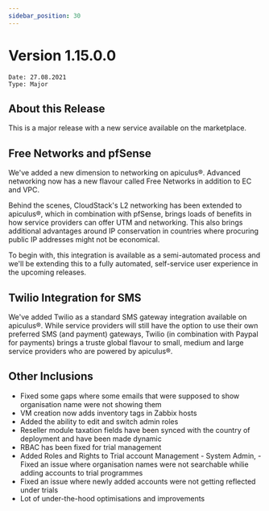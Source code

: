 ```yaml
---
sidebar_position: 30
---
```

# Version 1.15.0.0
```
Date: 27.08.2021
Type: Major
```

## About this Release

This is a major release with a new service available on the marketplace.

## Free Networks and pfSense

We've added a new dimension to networking on apiculus®. Advanced networking now has a new flavour called Free Networks in addition to EC and VPC.

Behind the scenes, CloudStack's L2 networking has been extended to apiculus®, which in combination with pfSense, brings loads of benefits in how service providers can offer UTM and networking. This also brings additional advantages around IP conservation in countries where procuring public IP addresses might not be economical.

To begin with, this integration is available as a semi-automated process and we'll be extending this to a fully automated, self-service user experience in the upcoming releases.

## Twilio Integration for SMS

We've added Twilio as a standard SMS gateway integration available on apiculus®. While service providers will still have the option to use their own preferred SMS (and payment) gateways, Twilio (in combination with Paypal for payments) brings a truste global flavour to small, medium and large service providers who are powered by apiculus®.

## Other Inclusions

- Fixed some gaps where some emails that were supposed to show organisation name were not showing them
- VM creation now adds inventory tags in Zabbix hosts
- Added the ability to edit and switch admin roles
- Reseller module taxation fields have been synced with the country of deployment and have been made dynamic
- RBAC has been fixed for trial management
- Added Roles and Rights to Trial account Management - System Admin, - Fixed an issue where organisation names were not searchable whilie adding accounts to trial programmes
- Fixed an issue where newly added accounts were not getting reflected under trials
- Lot of under-the-hood optimisations and improvements